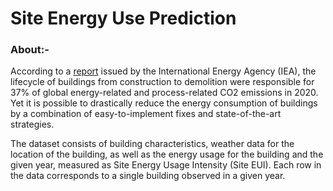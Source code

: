 # Site Energy Use Prediction

### About:- 

According to a [report](https://www.iea.org/reports/tracking-buildings-2021) issued by the International Energy Agency (IEA), the lifecycle of buildings from construction to demolition were responsible for 37% of global energy-related and process-related CO2 emissions in 2020. Yet it is possible to drastically reduce the energy consumption of buildings by a combination of easy-to-implement fixes and state-of-the-art strategies. 

The dataset consists of building characteristics, weather data for the location of the building, as well as the energy usage for the building and the given year, measured as Site Energy Usage Intensity (Site EUI). Each row in the data corresponds to a single building observed in a given year.
